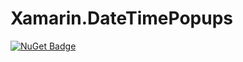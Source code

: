 # Xamarin.DateTimePopups
[![NuGet Badge](https://buildstats.info/nuget/Xamarin.DateTimePopups)](https://www.nuget.org/packages/Xamarin.DateTimePopups/)
